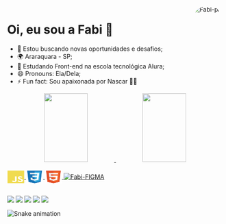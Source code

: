 <img align="right" alt="Fabi-pic" height="200" style="border-radius:70px;" src="https://images2.imgbox.com/8e/7b/16tbIKkn_o.png" alt="image host">
<h1> Oi, eu sou a Fabi 🦸 </h1>

- 🔭 Estou buscando novas oportunidades e desafios;
- 🌍 Araraquara - SP;
- 🌱 Estudando Front-end na escola tecnológica Alura;
- 😄 Pronouns: Ela/Dela;
- ⚡ Fun fact: Sou apaixonada por Nascar ✌🏻


<div align="center">
  <a href="https://github.com/faabisn">
  <img height="160em" width="45%" src="https://github-readme-stats.vercel.app/api?username=faabisn&show_icons=true&theme=panda&include_all_commits=true&count_private=true"/>
  <img height="160em" width="45%" src="https://github-readme-stats.vercel.app/api/top-langs/?username=faabisn&layout=compact&langs_count=7&theme=panda"/>
</div>
  
<div style="display: inline_block"><br>
  <img align="center" alt="Fabi-Js" height="30" width="40" src="https://raw.githubusercontent.com/devicons/devicon/master/icons/javascript/javascript-plain.svg">
  <img align="center" alt="Fabi-CSS" height="30" width="40" src="https://raw.githubusercontent.com/devicons/devicon/master/icons/css3/css3-original.svg">
  <img align="center" alt="Fabi-HTML" height="30" width="40" src="https://raw.githubusercontent.com/devicons/devicon/master/icons/html5/html5-original.svg"> 
  <img align="center" alt="Fabi-FIGMA" height="30" width="40" src="https://cdn.jsdelivr.net/gh/devicons/devicon/icons/figma/figma-original.svg" />
</div>
  
  ##
  
<div>  
  <a href="https://www.linkedin.com/in/fabianasn" target="_blank"><img src="https://img.shields.io/badge/-LinkedIn-%230077B5?style=for-the-badge&logo=linkedin&logoColor=white" target="_blank"></a> 
  <a href = "mailto:faabisn@hotmail.com"><img src="https://img.shields.io/badge/Microsoft_Outlook-0078D4?style=for-the-badge&logo=microsoft-outlook&logoColor=white" target="_blank"></a>
  <a href="https://codepen.io/faabisn"><img src="https://img.shields.io/badge/Codepen-000000?style=for-the-badge&logo=codepen&logoColor=white" target="blank"></a>
  <a href="https://instagram.com/oieusoufabi" target="_blank"><img src="https://img.shields.io/badge/-Instagram-%23E4405F?style=for-the-badge&logo=instagram&logoColor=white" target="_blank"></a>
  <a href = "https://open.spotify.com/user/22z6x53sto464rfln3laur4ai?si=7594901d27294d72"><img src="https://img.shields.io/badge/Spotify-1ED760?&style=for-the-badge&logo=spotify&logoColor=white" target="_blank"></a>
  
  ![Snake animation](https://github.com/faabisn/faabisn/blob/output/github-contribution-grid-snake.svg)
  
</div>  


  
  
